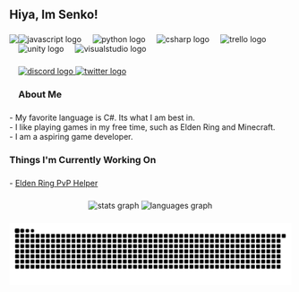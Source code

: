 <h2 align="left">Hiya, Im Senko!</h2>

###

<img align="left" height="125" src="https://i.imgur.com/pvi0ikw.png"  />

###

<div align="left">
  <img src="https://cdn.jsdelivr.net/gh/devicons/devicon/icons/javascript/javascript-original.svg" height="30" alt="javascript logo"  />
  <img width="12" />
  <img src="https://cdn.jsdelivr.net/gh/devicons/devicon/icons/python/python-original.svg" height="30" alt="python logo"  />
  <img width="12" />
  <img src="https://cdn.jsdelivr.net/gh/devicons/devicon/icons/csharp/csharp-original.svg" height="30" alt="csharp logo"  />
  <img width="12" />
  <img src="https://cdn.jsdelivr.net/gh/devicons/devicon/icons/trello/trello-plain.svg" height="30" alt="trello logo"  />
  <img width="12" />
  <img src="https://cdn.jsdelivr.net/gh/devicons/devicon/icons/unity/unity-original.svg" height="30" alt="unity logo"  />
  <img width="12" />
  <img src="https://cdn.jsdelivr.net/gh/devicons/devicon/icons/visualstudio/visualstudio-plain.svg" height="30" alt="visualstudio logo"  />
</div>

###

<div align="left">
  <a href="https://discord.gg/VmyGAS24Gf" target="_blank">
    <img src="https://img.shields.io/static/v1?message=Discord&logo=discord&label=&color=7289DA&logoColor=white&labelColor=&style=for-the-badge" height="35" alt="discord logo"  />
  </a>
  <a href="https://twitter.com/SenkoPur" target="_blank">
    <img src="https://img.shields.io/static/v1?message=Twitter&logo=twitter&label=&color=1DA1F2&logoColor=white&labelColor=&style=for-the-badge" height="35" alt="twitter logo"  />
  </a>
</div>

###

<h3 align="left">About Me</h3>

###

<p align="left">- My favorite language is C#. Its what I am best in.<br>- I like playing games in my free time, such as Elden Ring and Minecraft.<br>- I am a aspiring game developer.</p>

###

<h3 align="left">Things I'm Currently Working On</h3>

###

<p align="left">
  - <a href="https://github.com/ItsSenko/EldenRing-PvP-Helper">Elden Ring PvP Helper</a>
</p>

###

<div align="center">
  <img src="https://github-readme-stats.vercel.app/api?username=itssenko&hide_title=false&hide_rank=false&show_icons=true&include_all_commits=true&count_private=true&disable_animations=false&theme=midnight-purple&locale=en&hide_border=false" height="150" alt="stats graph"  />
  <img src="https://github-readme-stats.vercel.app/api/top-langs?username=itssenko&locale=en&hide_title=false&layout=compact&card_width=320&langs_count=5&theme=midnight-purple&hide_border=false" height="150" alt="languages graph"  />
</div>

###

<picture>
  <source media="(prefers-color-scheme: dark)" srcset="https://raw.githubusercontent.com/itssenko/itssenko/output/github-snake-dark.svg" />
  <source media="(prefers-color-scheme: light)" srcset="https://raw.githubusercontent.com/itssenko/itssenko/output/github-snake.svg" />
  <img alt="github-snake" src="https://raw.githubusercontent.com/itssenko/itssenko/output/github-snake.svg" />
</picture>
